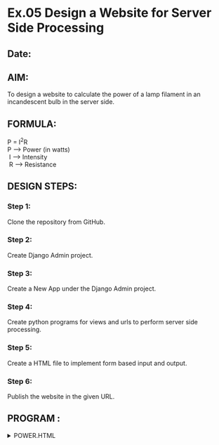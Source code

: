 # Ex.05 Design a Website for Server Side Processing
## Date:

## AIM:
 To design a website to calculate the power of a lamp filament in an incandescent bulb in the server side. 


## FORMULA:
P = I<sup>2</sup>R
<br> P --> Power (in watts)
<br> I --> Intensity
<br> R --> Resistance

## DESIGN STEPS:

### Step 1:
Clone the repository from GitHub.

### Step 2:
Create Django Admin project.

### Step 3:
Create a New App under the Django Admin project.

### Step 4:
Create python programs for views and urls to perform server side processing.

### Step 5:
Create a HTML file to implement form based input and output.

### Step 6:
Publish the website in the given URL.

## PROGRAM :

<details>
<summary> POWER.HTML</summary>

 ```html
{% load static %}
<!DOCTYPE html>
<html lang="en">

<head>
    <meta charset="utf-8">
    <meta http-equiv="X-UA-Compatible" content="IE=edge">
    <title>Power of Lamp in Incandescent Bulb</title>
    <meta name="viewport" content="width=device-width, initial-scale=1.0">
    <link rel="stylesheet" href="{% static 'app.css' %}">

</head>

<body>
    <div class="box">
        <h1>Power of Lamp in Incandescent Bulb</h1>

        <form method="POST">
            {% csrf_token %}
            <div>
                <span class="label">Intensity:</span>
                <input type="text" name="Intensity" value="{{ I }}" placeholder="Enter current (A)"> (in A)
            </div>

            <div>
                <span class="label">Resistance:</span>
                <input type="text" name="Resistence" value="{{ R }}" placeholder="Enter resistance (Ω)"> (in Ω)
            </div>

            <div>
                <span class="label">Power:</span>
                <input type="text" name="Power" value="{{ Power }}" readonly> W
            </div>

            <div>
                <input type="submit" value="Calculate">
            </div>
        </form>
    </div>
</body>

</html>
```
<details>
<summary> APP.CSS</summary>

 ```css
body {
    font-family: 'Segoe UI', sans-serif;
    background: #f0f8ff;
    display: flex;
    justify-content: center;
    align-items: center;
    height: 100vh;
    margin: 0;
}

.box {
    width: 500px;
    min-height: 300px;
    font-size: 18px;
    background: rgb(99, 237, 118);
    border-radius: 15px;
    box-shadow: rgba(239, 5, 24, 0.35) 0px 5px 15px;
    padding: 25px;
    text-align: center;
}

h1 {
    color: #333;
    margin-bottom: 20px;
}

input[type="text"] {
    width: 60%;
    padding: 6px;
    margin: 8px 0;
    border-radius: 5px;
    border: 1px solid #999;
    font-size: 16px;
    text-align: center;
}

input[type="submit"] {
    margin-top: 10px;
    padding: 8px 20px;
    font-size: 16px;
    background-color: #2ecc71;
    border: none;
    border-radius: 8px;
    cursor: pointer;
    color: white;
    transition: 0.3s ease;
}

input[type="submit"]:hover {
    background-color: #27ae60;
}

.label {
    font-weight: bold;
}
```
## SERVER SIDE PROCESSING:

<details>
<summary> Django Files</summary>

<details>
<summary> views.py</summary>

```python
from django.shortcuts import render

def powerlamp(request):
    context = {}
    context['Power'] = ""
    context['I'] = ""
    context['R'] = ""
    if request.method == 'POST':
        print("POST method is used")
        I = request.POST.get('Intensity', '')
        R = request.POST.get('Resistence', '')
        print('Intensity=', I)
        print('Resistence=', R)
        Power = int(I) * int(I) * int(R)
        context['Power'] = Power
        context['I'] = I
        context['R'] = R
        print('Power=', Power)
    return render(request, 'power.html', context)
</details>
```

<details>
<summary>urls.py (app)</summary>

```python
from django.shortcuts import render

def powerlamp(request):
    context = {}
    context['Power'] = ""
    context['I'] = ""
    context['R'] = ""
    if request.method == 'POST':
        print("POST method is used")
        I = request.POST.get('Intensity', '')
        R = request.POST.get('Resistence', '')
        print('Intensity=', I)
        print('Resistence=', R)
        Power = int(I) * int(I) * int(R)
        context['Power'] = Power
        context['I'] = I
        context['R'] = R
        print('Power=', Power)
    return render(request, 'power.html', context)
</details>
```
<details>
<summary>urls.py (project)</summary>

```python
from django.contrib import admin
from django.urls import path, include

urlpatterns = [
    path('admin/', admin.site.urls),
    path('', include('pcalc.urls')),
]
</details>
```
</details>

## HOMEPAGE:

<img width="1919" height="1158" alt="P_web" src="https://github.com/user-attachments/assets/b3a3296d-ee50-47b2-a222-dc2e97ae7586" />



## RESULT:
The program for performing server side processing is completed successfully.
